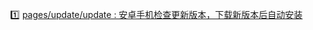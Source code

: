 &nbsp;&nbsp;&nbsp;&nbsp;&nbsp;&nbsp;&nbsp;&nbsp;:one: [pages/update/update : 安卓手机检查更新版本，下载新版本后自动安装](https://github.com/Eveveen/fe-study/blob/master/uni-app/uni-app-project/pages/update/update.vue)  